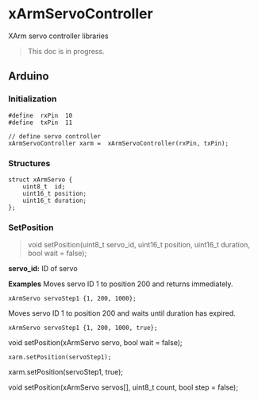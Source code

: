 # xArmServoController
XArm servo controller libraries

> This doc is in progress.

## Arduino

### Initialization

	#define  rxPin  10
	#define  txPin  11  

	// define servo controller
	xArmServoController xarm =  xArmServoController(rxPin, txPin);

### Structures

    struct xArmServo {
        uint8_t  id;
        uint16_t position;
        uint16_t duration;
    };

### SetPosition
> void setPosition(uint8_t servo_id, uint16_t position, uint16_t duration, bool wait = false);

**servo_id:** ID of servo

**Examples**
Moves servo ID 1 to position 200 and returns immediately.

	xArmServo servoStep1 {1, 200, 1000};

Moves servo ID 1 to position 200 and waits until duration has expired.

	xArmServo servoStep1 {1, 200, 1000, true};




void setPosition(xArmServo servo, bool wait = false);

	xarm.setPosition(servoStep1);

xarm.setPosition(servoStep1, true);

void setPosition(xArmServo servos[], uint8_t count, bool step = false);
